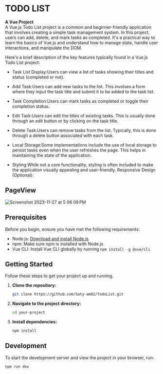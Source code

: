 # TODO LIST
**A Vue Project**
<br>
A Vue.js Todo List project is a common and beginner-friendly application that involves creating a simple task management system. In this project, users can add, delete, and mark tasks as completed. It's a practical way to learn the basics of Vue.js and understand how to manage state, handle user interactions, and manipulate the DOM.

Here's a brief description of the key features typically found in a Vue.js Todo List project:

- Task List Display:Users can view a list of tasks showing their titles and status (completed or not).

- Add Task:Users can add new tasks to the list. This involves a form where they input the task title and submit it to be added to the task list.
  
- Task Completion:Users can mark tasks as completed or toggle their completion status.
  
- Edit Task:Users can edit the titles of existing tasks. This is usually done through an edit button or by clicking on the task title.
  
- Delete Task:Users can remove tasks from the list. Typically, this is done through a delete button associated with each task.
  
- Local Storage:Some implementations include the use of local storage to persist tasks even when the user refreshes the page. This helps in maintaining the state of the application.
  
- Styling:While not a core functionality, styling is often included to make the application visually appealing and user-friendly.
Responsive Design (Optional):

## PageView 
![Screenshot 2023-11-27 at 5 06 09 PM](https://github.com/Saty-am02/TodoList/assets/88832726/891213bb-c135-4803-bdca-2cfe2f747eb1)

## Prerequisites

Before you begin, ensure you have met the following requirements:

- Node.js: [Download and install Node.js](https://nodejs.org/)
- npm: Make sure npm is installed with Node.js
- Vue CLI: Install Vue CLI globally by running `npm install -g @vue/cli`

## Getting Started

Follow these steps to get your project up and running.

1. **Clone the repository:**

    ```bash
    git clone https://github.com/Saty-am02/TodoList.git
    ```

2. **Navigate to the project directory:**

    ```bash
    cd your-project
    ```

3. **Install dependencies:**

    ```bash
    npm install
    ```

## Development

To start the development server and view the project in your browser, run:

```bash
npm run dev
